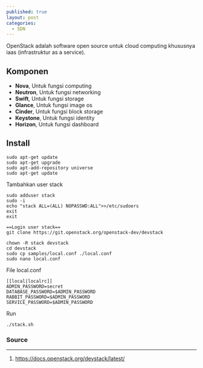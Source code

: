 ```yaml
---
published: true
layout: post
categories:
  - SDN
---
```

OpenStack adalah software open source untuk cloud computing khususnya iaas (infrastruktur as a service).

## Komponen
- **Nova**, Untuk fungsi computing
- **Neutron**, Untuk fungsi networking
- **Swift**, Untuk fungsi storage
- **Glance**, Untuk fungsi image os
- **Cinder**, Untuk fungsi block storage
- **Keystone**, Untuk fungsi identity 
- **Horizon**, Untuk fungsi dashboard

## Install

```
sudo apt-get update
sudo apt-get upgrade
sudo apt-add-repository universe
sudo apt-get update
```
Tambahkan user stack
```
sudo adduser stack
sudo -i
echo "stack ALL=(ALL) NOPASSWD:ALL">>/etc/sudoers
exit
exit

==Login user stack==
git clone https://git.openstack.org/openstack-dev/devstack

chown -R stack devstack
cd devstack
sudo cp samples/local.conf ./local.conf
sudo nano local.conf
```

File local.conf
```
[[local|localrc]]
ADMIN_PASSWORD=secret
DATABASE_PASSWORD=$ADMIN_PASSWORD
RABBIT_PASSWORD=$ADMIN_PASSWORD
SERVICE_PASSWORD=$ADMIN_PASSWORD
```

Run
```
./stack.sh
```

### Source
---
1. https://docs.openstack.org/devstack/latest/